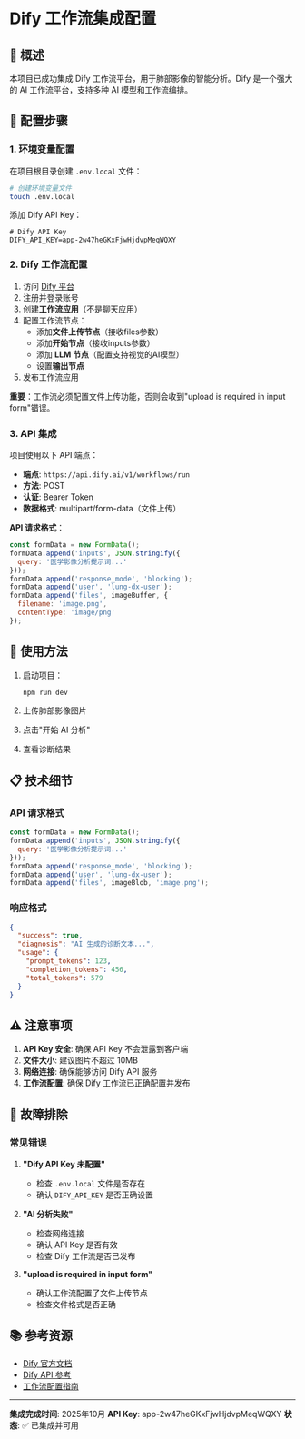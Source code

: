 # Dify 工作流集成配置

## 🎯 概述

本项目已成功集成 Dify 工作流平台，用于肺部影像的智能分析。Dify 是一个强大的 AI 工作流平台，支持多种 AI 模型和工作流编排。

## 🔑 配置步骤

### 1. 环境变量配置

在项目根目录创建 `.env.local` 文件：

```bash
# 创建环境变量文件
touch .env.local
```

添加 Dify API Key：

```env
# Dify API Key
DIFY_API_KEY=app-2w47heGKxFjwHjdvpMeqWQXY
```

### 2. Dify 工作流配置

1. 访问 [Dify 平台](https://dify.app)
2. 注册并登录账号
3. 创建**工作流应用**（不是聊天应用）
4. 配置工作流节点：
   - 添加**文件上传节点**（接收files参数）
   - 添加**开始节点**（接收inputs参数）
   - 添加 **LLM 节点**（配置支持视觉的AI模型）
   - 设置**输出节点**
5. 发布工作流应用

**重要**：工作流必须配置文件上传功能，否则会收到"upload is required in input form"错误。

### 3. API 集成

项目使用以下 API 端点：
- **端点**: `https://api.dify.ai/v1/workflows/run`
- **方法**: POST
- **认证**: Bearer Token
- **数据格式**: multipart/form-data（文件上传）

**API 请求格式**：
```javascript
const formData = new FormData();
formData.append('inputs', JSON.stringify({
  query: '医学影像分析提示词...'
}));
formData.append('response_mode', 'blocking');
formData.append('user', 'lung-dx-user');
formData.append('files', imageBuffer, {
  filename: 'image.png',
  contentType: 'image/png'
});
```

## 🚀 使用方法

1. 启动项目：
   ```bash
   npm run dev
   ```

2. 上传肺部影像图片

3. 点击"开始 AI 分析"

4. 查看诊断结果

## 📋 技术细节

### API 请求格式

```javascript
const formData = new FormData();
formData.append('inputs', JSON.stringify({
  query: '医学影像分析提示词...'
}));
formData.append('response_mode', 'blocking');
formData.append('user', 'lung-dx-user');
formData.append('files', imageBlob, 'image.png');
```

### 响应格式

```json
{
  "success": true,
  "diagnosis": "AI 生成的诊断文本...",
  "usage": {
    "prompt_tokens": 123,
    "completion_tokens": 456,
    "total_tokens": 579
  }
}
```

## ⚠️ 注意事项

1. **API Key 安全**: 确保 API Key 不会泄露到客户端
2. **文件大小**: 建议图片不超过 10MB
3. **网络连接**: 确保能够访问 Dify API 服务
4. **工作流配置**: 确保 Dify 工作流已正确配置并发布

## 🔧 故障排除

### 常见错误

1. **"Dify API Key 未配置"**
   - 检查 `.env.local` 文件是否存在
   - 确认 `DIFY_API_KEY` 是否正确设置

2. **"AI 分析失败"**
   - 检查网络连接
   - 确认 API Key 是否有效
   - 检查 Dify 工作流是否已发布

3. **"upload is required in input form"**
   - 确认工作流配置了文件上传节点
   - 检查文件格式是否正确

## 📚 参考资源

- [Dify 官方文档](https://docs.dify.ai/)
- [Dify API 参考](https://docs.dify.ai/v/zh-hans/guides/application-publishing/developing-with-apis)
- [工作流配置指南](https://docs.dify.ai/v/zh-hans/guides/workflow)

---

**集成完成时间**: 2025年10月
**API Key**: app-2w47heGKxFjwHjdvpMeqWQXY
**状态**: ✅ 已集成并可用
